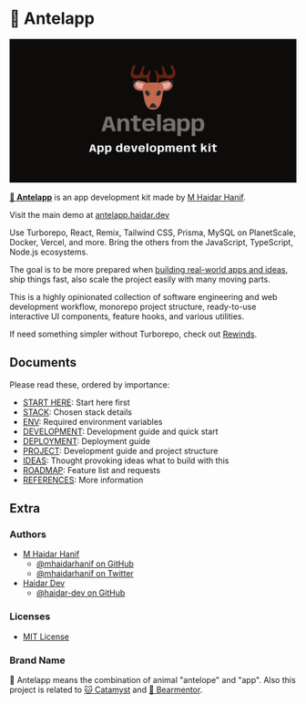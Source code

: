 # 🦌 Antelapp

![🦌 Antelapp](assets/images/antelapp-og.png)

[**🦌 Antelapp**](https://github.com/haidar-dev/antelapp) is an app development kit made by [M Haidar Hanif](https://github.com/mhaidarhanif).

Visit the main demo at [antelapp.haidar.dev](https://antelapp.haidar.dev)

Use Turborepo, React, Remix, Tailwind CSS, Prisma, MySQL on PlanetScale, Docker, Vercel, and more. Bring the others from the JavaScript, TypeScript, Node.js ecosystems.

The goal is to be more prepared when [building real-world apps and ideas](guides/IDEAS.md), ship things fast, also scale the project easily with many moving parts.

This is a highly opinionated collection of software engineering and web development workflow, monorepo project structure, ready-to-use interactive UI components, feature hooks, and various utilities.

If need something simpler without Turborepo, check out [Rewinds](https://rewinds.mhaidarhanif.com).

## Documents

Please read these, ordered by importance:

- [START HERE](guides/START_HERE.md): Start here first
- [STACK](guides/STACK.md): Chosen stack details
- [ENV](guides/ENV.md): Required environment variables
- [DEVELOPMENT](guides/DEVELOPMENT.md): Development guide and quick start
- [DEPLOYMENT](guides/DEPLOYMENT.md): Deployment guide
- [PROJECT](guides/PROJECT.md): Development guide and project structure
- [IDEAS](guides/IDEAS.md): Thought provoking ideas what to build with this
- [ROADMAP](guides/ROADMAP.md): Feature list and requests
- [REFERENCES](guides/REFERENCES.md): More information

## Extra

### Authors

- [M Haidar Hanif](https://mhaidarhanif.com)
  - [@mhaidarhanif on GitHub](https://github.com/mhaidarhanif)
  - [@mhaidarhanif on Twitter](https://twitter.com/mhaidarhanif)
- [Haidar Dev](https://haidar.dev)
  - [@haidar-dev on GitHub](https://github.com/haidar-dev)

### Licenses

- [MIT License](LICENSE)

### Brand Name

🦌 Antelapp means the combination of animal "antelope" and "app". Also this project is related to [🐱 Catamyst](https://catamyst.com) and [🐻 Bearmentor](https://bearmentor.com).
